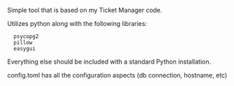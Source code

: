 Simple tool that is based on my Ticket Manager code.

Utilizes python along with the following libraries:

      psycopg2
      pillow
      easygui

Everything else should be included with a standard Python installation.

config.toml has all the configuration aspects (db connection, hostname, etc)
